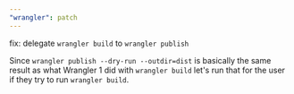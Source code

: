 ```yaml
---
"wrangler": patch
---
```


fix: delegate `wrangler build` to `wrangler publish`

Since `wrangler publish --dry-run --outdir=dist` is basically the same result
as what Wrangler 1 did with `wrangler build` let's run that for the user if
they try to run `wrangler build`.
